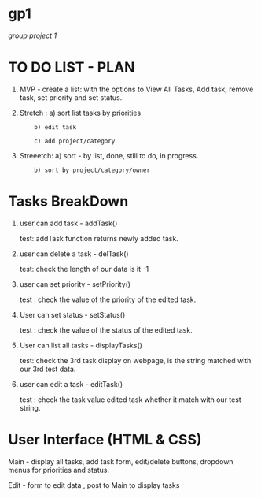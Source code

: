# gp1
_group project 1_

# TO DO LIST - PLAN

1) MVP - create a list: with the options to View All Tasks, Add task, remove task, set priority and set status.

2) Stretch :
           a) sort list tasks by priorities

           b) edit task
           
           c) add project/category

3) Streeetch:
           a) sort - by list, done, still to do, in progress. 

           b) sort by project/category/owner
           
 # Tasks BreakDown          
 
 1. user can add task - addTask()
 
    test: addTask function returns newly added task.
           
 2. user can delete a task - delTask()
 
     test: check the length of our data is it -1
 
 3. user can set priority - setPriority()
 
     test : check the value of the priority of the edited task.
 
 4. User can  set status - setStatus()
 
     test : check the value of the status of the edited task.

 
 5. User can list all tasks - displayTasks()
 
      test: check the 3rd task display on webpage, is the string matched with our 3rd test data.
 
 6. user can edit a task - editTask()
 
      test : check the task value edited task whether it match with our test string.
      
 # User Interface (HTML & CSS)
 Main - display all tasks, add task form, edit/delete buttons, dropdown menus for priorities and status.
 
 Edit - form to edit data , post to Main to display tasks
 
           
           
